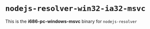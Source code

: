 # `nodejs-resolver-win32-ia32-msvc`

This is the **i686-pc-windows-msvc** binary for `nodejs-resolver`
